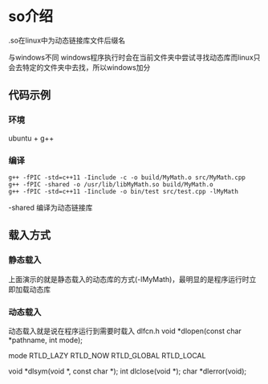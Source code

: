 # so介绍

.so在linux中为动态链接库文件后缀名

与windows不同
windows程序执行时会在当前文件夹中尝试寻找动态库而linux只会去特定的文件夹中去找，所以windows加分

## 代码示例

### 环境

ubuntu + g++

### 编译

```shell
g++ -fPIC -std=c++11 -Iinclude -c -o build/MyMath.o src/MyMath.cpp
g++ -fPIC -shared -o /usr/lib/libMyMath.so build/MyMath.o
g++ -fPIC -std=c++11 -Iinclude -o bin/test src/test.cpp -lMyMath
```

-shared 编译为动态链接库

## 载入方式

### 静态载入

上面演示的就是静态载入的动态库的方式(-lMyMath)，最明显的是程序运行时立即加载动态库

### 动态载入

动态载入就是说在程序运行到需要时载入
dlfcn.h
void *dlopen(const char *pathname, int mode);

mode
RTLD_LAZY
RTLD_NOW
RTLD_GLOBAL
RTLD_LOCAL

void *dlsym(void *, const char *);
int dlclose(void *);
char *dlerror(void);